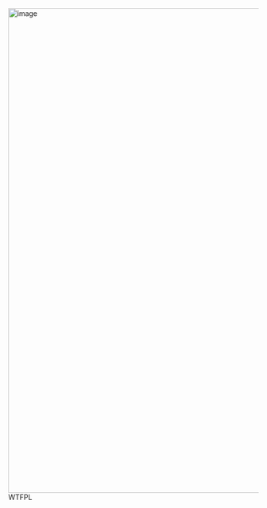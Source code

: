 <img width="1884" height="974" alt="image" src="https://github.com/user-attachments/assets/361d314b-9a26-4614-9b31-167a65586899" />
<a href="http://www.wtfpl.net/"><img
       src="http://www.wtfpl.net/wp-content/uploads/2012/12/wtfpl-badge-4.png"
       width="80" height="15" alt="WTFPL" /></a>
